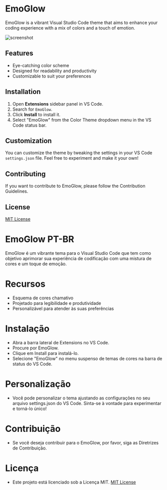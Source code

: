 # EmoGlow

EmoGlow is a vibrant Visual Studio Code theme that aims to enhance your coding experience with a mix of colors and a touch of emotion.

![screenshot](https://raw.githubusercontent.com/eubraianbraga/EmoGlow-Theme/main/screenshot.jpeg)

## Features

- Eye-catching color scheme
- Designed for readability and productivity
- Customizable to suit your preferences

## Installation

1. Open **Extensions** sidebar panel in VS Code.
2. Search for `EmoGlow`.
3. Click **Install** to install it.
4. Select "EmoGlow" from the Color Theme dropdown menu in the VS Code status bar.

## Customization

You can customize the theme by tweaking the settings in your VS Code `settings.json` file. Feel free to experiment and make it your own!

## Contributing
If you want to contribute to EmoGlow, please follow the Contribution Guidelines.

## License

[MIT License](./LICENSE)

# EmoGlow PT-BR

EmoGlow é um vibrante tema para o Visual Studio Code que tem como objetivo aprimorar sua experiência de codificação com uma mistura de cores e um toque de emoção.

# Recursos
  - Esquema de cores chamativo
  - Projetado para legibilidade e produtividade
  - Personalizável para atender às suas preferências

# Instalação
 - Abra a barra lateral de Extensions no VS Code.
 - Procure por EmoGlow.
 - Clique em Install para instalá-lo.
 - Selecione "EmoGlow" no menu suspenso de temas de cores na barra de status do VS Code.

# Personalização
 - Você pode personalizar o tema ajustando as configurações no seu arquivo settings.json do VS Code. Sinta-se à vontade para experimentar e torná-lo único!

# Contribuição
 - Se você deseja contribuir para o EmoGlow, por favor, siga as Diretrizes de Contribuição.

# Licença
 - Este projeto está licenciado sob a Licença MIT.
 [MIT License](./LICENSE)
